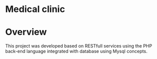 # Medical clinic
# Overview
 This project was developed based on RESTfull services using the PHP back-end language integrated with database using Mysql concepts.
